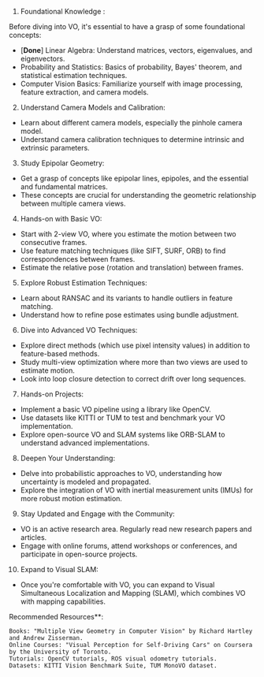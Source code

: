 1. Foundational Knowledge : 

Before diving into VO, it's essential to have a grasp of some foundational concepts:

- [**Done**] Linear Algebra: Understand matrices, vectors, eigenvalues, and eigenvectors.
- Probability and Statistics: Basics of probability, Bayes' theorem, and statistical estimation techniques.
- Computer Vision Basics: Familiarize yourself with image processing, feature extraction, and camera models.

2. Understand Camera Models and Calibration:

- Learn about different camera models, especially the pinhole camera model.
- Understand camera calibration techniques to determine intrinsic and extrinsic parameters.

3. Study Epipolar Geometry:

- Get a grasp of concepts like epipolar lines, epipoles, and the essential and fundamental matrices.
- These concepts are crucial for understanding the geometric relationship between multiple camera views.

4. Hands-on with Basic VO:

- Start with 2-view VO, where you estimate the motion between two consecutive frames.
- Use feature matching techniques (like SIFT, SURF, ORB) to find correspondences between frames.
- Estimate the relative pose (rotation and translation) between frames.

5. Explore Robust Estimation Techniques:

- Learn about RANSAC and its variants to handle outliers in feature matching.
- Understand how to refine pose estimates using bundle adjustment.

6. Dive into Advanced VO Techniques:

- Explore direct methods (which use pixel intensity values) in addition to feature-based methods.
- Study multi-view optimization where more than two views are used to estimate motion.
- Look into loop closure detection to correct drift over long sequences.

7. Hands-on Projects:

- Implement a basic VO pipeline using a library like OpenCV.
- Use datasets like KITTI or TUM to test and benchmark your VO implementation.
- Explore open-source VO and SLAM systems like ORB-SLAM to understand advanced implementations.

8. Deepen Your Understanding:

- Delve into probabilistic approaches to VO, understanding how uncertainty is modeled and propagated.
- Explore the integration of VO with inertial measurement units (IMUs) for more robust motion estimation.

9. Stay Updated and Engage with the Community:

- VO is an active research area. Regularly read new research papers and articles.
- Engage with online forums, attend workshops or conferences, and participate in open-source projects.

10. Expand to Visual SLAM:

- Once you're comfortable with VO, you can expand to Visual Simultaneous Localization and Mapping (SLAM), which combines VO with mapping capabilities.

Recommended Resources**:

    Books: "Multiple View Geometry in Computer Vision" by Richard Hartley and Andrew Zisserman.
    Online Courses: "Visual Perception for Self-Driving Cars" on Coursera by the University of Toronto.
    Tutorials: OpenCV tutorials, ROS visual odometry tutorials.
    Datasets: KITTI Vision Benchmark Suite, TUM MonoVO dataset.

